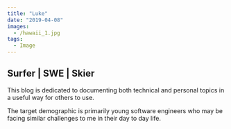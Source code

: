 ```yaml
---
title: "Luke"
date: "2019-04-08"
images:
  - /hawaii_1.jpg
tags:
  - Image
---
```

## Surfer | SWE | Skier
This blog is dedicated to documenting both technical and personal topics in a useful way for others to use.

The target demographic is primarily young software engineers who may be facing similar challenges to me in their day to day life.
